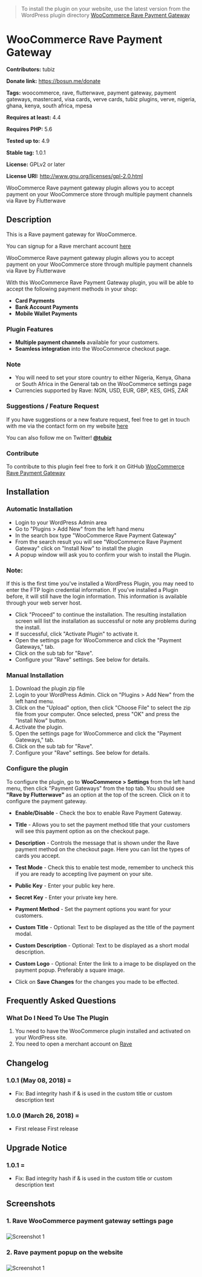 > To install the plugin on your website, use the latest version from the WordPress plugin directory [WooCommerce Rave Payment Gateway](https://wordpress.org/plugins/tubiz/woo-rave)

# WooCommerce Rave Payment Gateway

**Contributors:** tubiz

**Donate link:** https://bosun.me/donate

**Tags:** woocommerce, rave, flutterwave, payment gateway, payment gateways, mastercard, visa cards, verve cards, tubiz plugins, verve, nigeria, ghana, kenya, south africa, mpesa

**Requires at least:** 4.4

**Requires PHP:** 5.6

**Tested up to:** 4.9

**Stable tag:** 1.0.1

**License:** GPLv2 or later

**License URI:** http://www.gnu.org/licenses/gpl-2.0.html

WooCommerce Rave payment gateway plugin allows you to accept payment on your WooCommerce store through multiple payment channels via Rave by Flutterwave






## Description

This is a Rave payment gateway for WooCommerce.

You can signup for a Rave merchant account [here](https://rave.flutterwave.com)

WooCommerce Rave payment gateway plugin allows you to accept payment on your WooCommerce store through multiple payment channels via Rave by Flutterwave

With this WooCommerce Rave Payment Gateway plugin, you will be able to accept the following payment methods in your shop:

* __Card Payments__
* __Bank Account Payments__
* __Mobile Wallet Payments__


### Plugin Features

* __Multiple payment channels__ available for your customers.
* __Seamless integration__ into the WooCommerce checkout page.


### Note

*	You will need to set your store country to either Nigeria, Kenya, Ghana or South Africa in the General tab on the WooCommerce settings page
*	Currencies supported by Rave: NGN, USD, EUR, GBP, KES, GHS, ZAR




### Suggestions / Feature Request

If you have suggestions or a new feature request, feel free to get in touch with me via the contact form on my website [here](http://bosun.me/get-in-touch/)

You can also follow me on Twitter! **[@tubiz](http://twitter.com/tubiz)**



### Contribute
To contribute to this plugin feel free to fork it on GitHub [WooCommerce Rave Payment Gateway](https://github.com/tubiz/woo-rave)



## Installation


### Automatic Installation
* 	Login to your WordPress Admin area
* 	Go to "Plugins > Add New" from the left hand menu
* 	In the search box type "WooCommerce Rave Payment Gateway"
*	From the search result you will see "WooCommerce Rave Payment Gateway" click on "Install Now" to install the plugin
*	A popup window will ask you to confirm your wish to install the Plugin.


### Note:
If this is the first time you've installed a WordPress Plugin, you may need to enter the FTP login credential information. If you've installed a Plugin before, it will still have the login information. This information is available through your web server host.

* Click "Proceed" to continue the installation. The resulting installation screen will list the installation as successful or note any problems during the install.
* If successful, click "Activate Plugin" to activate it.
* 	Open the settings page for WooCommerce and click the "Payment Gateways," tab.
* 	Click on the sub tab for "Rave".
*	Configure your "Rave" settings. See below for details.


### Manual Installation
1. 	Download the plugin zip file
2. 	Login to your WordPress Admin. Click on "Plugins > Add New" from the left hand menu.
3.  Click on the "Upload" option, then click "Choose File" to select the zip file from your computer. Once selected, press "OK" and press the "Install Now" button.
4.  Activate the plugin.
5. 	Open the settings page for WooCommerce and click the "Payment Gateways," tab.
6. 	Click on the sub tab for "Rave".
7.	Configure your "Rave" settings. See below for details.




### Configure the plugin
To configure the plugin, go to __WooCommerce > Settings__ from the left hand menu, then click "Payment Gateways" from the top tab. You should see __"Rave by Flutterwave"__ as an option at the top of the screen. Click on it to configure the payment gateway.

* __Enable/Disable__ - Check the box to enable Rave Payment Gateway.
* __Title__ - Allows you to set the payment method title that your customers will see this payment option as on the checkout page.
* __Description__ - Controls the message that is shown under the Rave payment method on the checkout page. Here you can list the types of cards you accept.
* __Test Mode__  - Check this to enable test mode, remember to uncheck this if you are ready to accepting live payment on your site.
* __Public Key__  - Enter your public key here.
* __Secret Key__  - Enter your private key here.
* __Payment Method__  - Set the payment options you want for your customers.
* __Custom Title__  - Optional: Text to be displayed as the title of the payment modal.
* __Custom Description__  - Optional: Text to be displayed as a short modal description.
* __Custom Logo__  - Optional: Enter the link to a image to be displayed on the payment popup. Preferably a square image.

* Click on __Save Changes__ for the changes you made to be effected.






## Frequently Asked Questions


### What Do I Need To Use The Plugin

1.	You need to have the WooCommerce plugin installed and activated on your WordPress site.
2.	You need to open a merchant account on [Rave](https://rave.flutterwave.com)





## Changelog

### 1.0.1 (May 08, 2018) =
*   Fix: Bad integrity hash if & is used in the custom title or custom description text

### 1.0.0 (March 26, 2018) =
*   First release
  First release






## Upgrade Notice

### 1.0.1 =
*   Fix: Bad integrity hash if & is used in the custom title or custom description text



## Screenshots

### 1. Rave WooCommerce payment gateway settings page
###
![Screenshot 1](https://github.com/tubiz/woo-rave/blob/master/screenshots/screenshot-1.png)

### 2. Rave payment popup on the website
###
![Screenshot 1](https://github.com/tubiz/woo-rave/blob/master/screenshots/screenshot-1.png)
